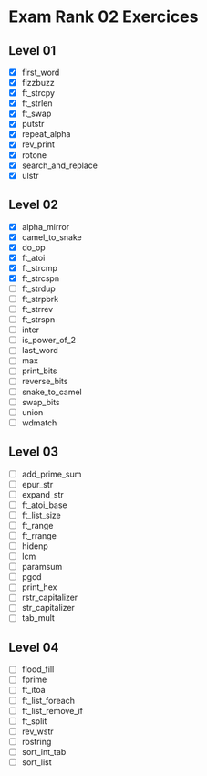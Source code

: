 # Exam Rank 02 Exercices

## Level 01

- [x] first_word
- [x] fizzbuzz
- [x] ft_strcpy
- [x] ft_strlen
- [x] ft_swap
- [x] putstr
- [x] repeat_alpha
- [x] rev_print
- [x] rotone
- [x] search_and_replace
- [x] ulstr

## Level 02

- [x] alpha_mirror
- [x] camel_to_snake
- [x] do_op
- [x] ft_atoi
- [x] ft_strcmp
- [x] ft_strcspn
- [ ] ft_strdup
- [ ] ft_strpbrk
- [ ] ft_strrev
- [ ] ft_strspn
- [ ] inter
- [ ] is_power_of_2
- [ ] last_word
- [ ] max
- [ ] print_bits
- [ ] reverse_bits
- [ ] snake_to_camel
- [ ] swap_bits
- [ ] union
- [ ] wdmatch

## Level 03

- [ ] add_prime_sum
- [ ] epur_str
- [ ] expand_str
- [ ] ft_atoi_base
- [ ] ft_list_size
- [ ] ft_range
- [ ] ft_rrange
- [ ] hidenp
- [ ] lcm
- [ ] paramsum
- [ ] pgcd
- [ ] print_hex
- [ ] rstr_capitalizer
- [ ] str_capitalizer
- [ ] tab_mult 

## Level 04

- [ ] flood_fill
- [ ] fprime
- [ ] ft_itoa
- [ ] ft_list_foreach
- [ ] ft_list_remove_if
- [ ] ft_split
- [ ] rev_wstr
- [ ] rostring
- [ ] sort_int_tab
- [ ] sort_list

